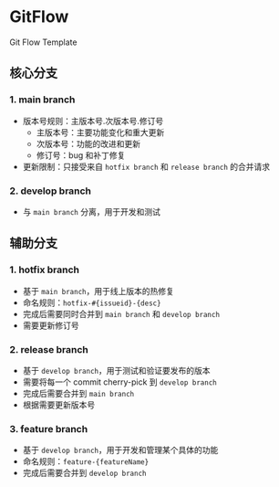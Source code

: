 # GitFlow
Git Flow Template

## 核心分支

### 1. main branch

- 版本号规则：主版本号.次版本号.修订号
    - 主版本号：主要功能变化和重大更新
    - 次版本号：功能的改进和更新
    - 修订号：bug 和补丁修复
- 更新限制：只接受来自 `hotfix branch` 和 `release branch` 的合并请求

### 2. develop branch

- 与 `main branch` 分离，用于开发和测试


## 辅助分支

### 1. hotfix branch

- 基于 `main branch`，用于线上版本的热修复
- 命名规则：`hotfix-#{issueid}-{desc}`
- 完成后需要同时合并到 `main branch` 和 `develop branch`
- 需要更新修订号

### 2. release branch

- 基于 `develop branch`，用于测试和验证要发布的版本
- 需要将每一个 commit cherry-pick 到 `develop branch`
- 完成后需要合并到 `main branch`
- 根据需要更新版本号

### 3. feature branch

- 基于 `develop branch`，用于开发和管理某个具体的功能
- 命名规则：`feature-{featureName}`
- 完成后需要合并到 `develop branch`









